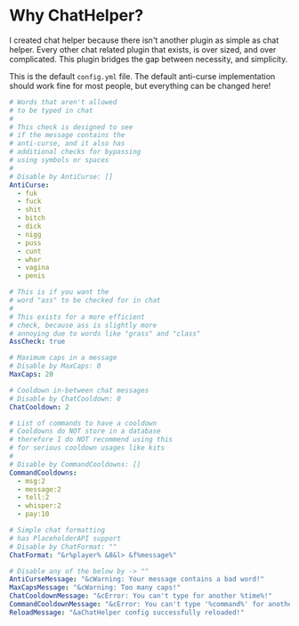 # Why ChatHelper?
I created chat helper because there isn't another plugin as simple as chat helper. Every other
chat related plugin that exists, is over sized, and over complicated. This plugin bridges
the gap between necessity, and simplicity.

This is the default `config.yml` file. The default anti-curse implementation should work fine
for most people, but everything can be changed here!

```yaml
# Words that aren't allowed
# to be typed in chat
#
# This check is designed to see
# if the message contains the
# anti-curse, and it also has
# additional checks for bypassing
# using symbols or spaces
#
# Disable by AntiCurse: []
AntiCurse:
  - fuk
  - fuck
  - shit
  - bitch
  - dick
  - nigg
  - puss
  - cunt
  - whor
  - vagina
  - penis

# This is if you want the
# word "ass" to be checked for in chat
#
# This exists for a more efficient
# check, because ass is slightly more
# annoying due to words like "grass" and "class"
AssCheck: true

# Maximum caps in a message
# Disable by MaxCaps: 0
MaxCaps: 20

# Cooldown in-between chat messages
# Disable by ChatCooldown: 0
ChatCooldown: 2

# List of commands to have a cooldown
# Cooldowns do NOT store in a database
# therefore I do NOT recommend using this
# for serious cooldown usages like kits
#
# Disable by CommandCooldowns: []
CommandCooldowns:
  - msg:2
  - message:2
  - tell:2
  - whisper:2
  - pay:10

# Simple chat formatting
# has PlaceholderAPI support
# Disable by ChatFormat: ""
ChatFormat: "&r%player% &8&l> &f%message%"

# Disable any of the below by -> ""
AntiCurseMessage: "&cWarning: Your message contains a bad word!"
MaxCapsMessage: "&cWarning: Too many caps!"
ChatCooldownMessage: "&cError: You can't type for another %time%!"
CommandCooldownMessage: "&cError: You can't type '%command%' for another %time%!"
ReloadMessage: "&aChatHelper config successfully reloaded!"
```
